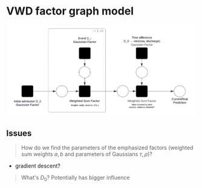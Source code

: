 # VWD factor graph model

![factor-graph](factor-graph.svg)

## Issues

> How do we find the parameters of the emphasized factors (weighted sum weights
> $a, b$ and parameters of Gaussians $\tau, \rho$)?

- gradient descent?

> What's $D_0$? Potentially has bigger influence
